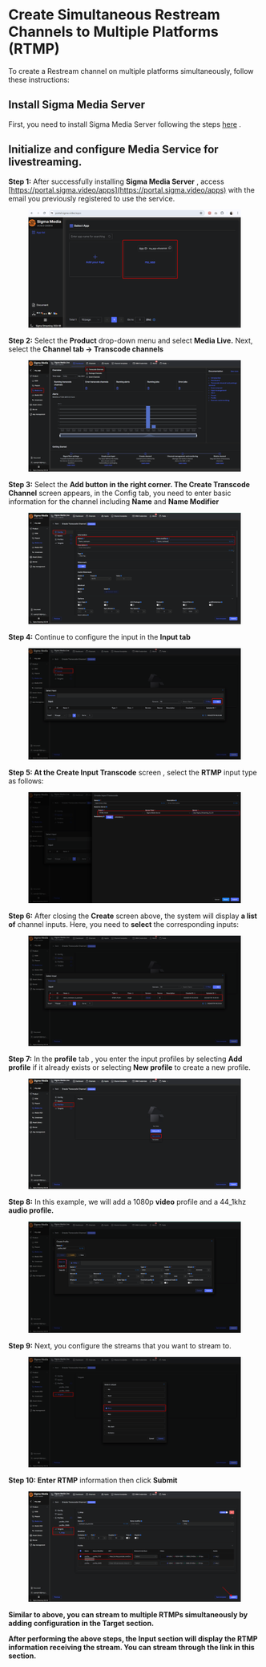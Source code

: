 # Create Simultaneous Restream Channels to Multiple Platforms (RTMP)

To create a Restream channel on multiple platforms simultaneously, follow these instructions:

## Install Sigma Media Server <a href="#cai-dat-sigma-media-server" id="cai-dat-sigma-media-server"></a>

First, you need to install Sigma Media Server following the steps [here](https://docs-vngcloud-vn.translate.goog/vng-cloud-document/vn/vcdn/loai-hinh-dich-vu/transcoding/cai-dat-sigma-media-server) .

## Initialize and configure Media Service for livestreaming. <a href="#khoi-tao-va-cau-hinh-dich-vu-media-service-de-livestream" id="khoi-tao-va-cau-hinh-dich-vu-media-service-de-livestream"></a>

**Step 1:** After successfully installing **Sigma Media Server** , access [https://portal.sigma.video/apps](https://portal.sigma.video/apps) with the email you previously registered to use the service.

<figure><img src="../../../../.gitbook/assets/image (28).png" alt=""><figcaption></figcaption></figure>

**Step 2:** Select the **Product** drop-down menu and select **Media Live.** Next, select the **Channel tab -> Transcode channels**

<figure><img src="../../../../.gitbook/assets/image (29).png" alt=""><figcaption></figcaption></figure>

**Step 3:** Select the **Add button in the right corner. The Create Transcode Channel** screen appears, in the Config tab, you need to enter basic information for the channel including **Name** and **Name Modifier**

<figure><img src="../../../../.gitbook/assets/image (30).png" alt=""><figcaption></figcaption></figure>

**Step 4:** Continue to configure the input in the **Input tab**

<figure><img src="../../../../.gitbook/assets/image (31).png" alt=""><figcaption></figcaption></figure>

**Step 5: At the Create Input Transcode** screen , select the **RTMP** input type as follows:

<figure><img src="../../../../.gitbook/assets/image (32).png" alt=""><figcaption></figcaption></figure>

**Step 6:** After closing the **Create** screen above, the system will display **a list of** channel inputs. Here, you need to **select** the corresponding inputs:

<figure><img src="../../../../.gitbook/assets/image (33).png" alt=""><figcaption></figcaption></figure>

**Step 7:** In the **profile** tab , you enter the input profiles by selecting **Add profile** if it already exists or selecting **New profile** to create a new profile.

<figure><img src="../../../../.gitbook/assets/image (34).png" alt=""><figcaption></figcaption></figure>

**Step 8:** In this example, we will add a 1080p **video** profile and a 44\_1khz **audio profile.**

<figure><img src="../../../../.gitbook/assets/image (35).png" alt=""><figcaption></figcaption></figure>

**Step 9:** Next, you configure the streams that you want to stream to.

<figure><img src="../../../../.gitbook/assets/image (36).png" alt=""><figcaption></figcaption></figure>

**Step 10: Enter RTMP** information then click **Submit**

<figure><img src="../../../../.gitbook/assets/image (37).png" alt=""><figcaption></figcaption></figure>

**Similar to above, you can stream to multiple RTMPs simultaneously by adding configuration in the Target section.**

**After performing the above steps, the Input section will display the RTMP information receiving the stream. You can stream through the link in this section.**
